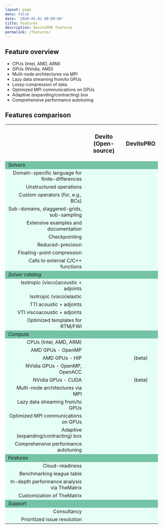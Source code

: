 ```yaml
---
layout: page
menu: false
date: '2020-01-01 00:00:00'
title: Features
description: DevitoPRO features
permalink: /features/
---
```


## Feature overview

* CPUs (Intel, AMD, ARM)				
* GPUs (NVidia, AMD)				
* Multi-node architectures via MPI				
* Lazy data streaming from/to GPUs
* Lossy-compression of data				
* Optimized MPI communications on GPUs				
* Adaptive (expanding/contracting) box				
* Comprehensive performance autotuning

## Features comparison

<table>
    <tr align="center">
      <td class=""></td>
      <td class="top aligned"><h3 class="ui header"><b>Devito (Open-source)</b></h3></td>
      <td class="top aligned"><h3 class="ui header"><b>DevitoPRO</b></h3></td>
    </tr>
    <tr align="left" bgcolor="#75C3A5">
        <td style="padding-left:10px" colspan="5"><i>Solvers</i></td>
    </tr>
    <tr align="center" bgcolor="#e6fff6">
      <td align="right" style="padding-left:10px"> Domain-specific language for finite-differences</td>
      <td><i class="fas fa-check text-xl"></i></td>
      <td><i class="fas fa-check text-xl"></i></td>
    </tr>
    <tr align="center" bgcolor="#e6fff6">
      <td align="right" style="padding-left:10px"> Unstructured operations</td>
      <td><i class="fas fa-check text-xl"></i></td>
      <td><i class="fas fa-check text-xl"></i></td>
    </tr>
    <tr align="center" bgcolor="#e6fff6">
      <td align="right" style="padding-left:10px"> Custom operators (for, e.g., BCs)</td>
      <td><i class="fas fa-check text-xl"></i></td>
      <td><i class="fas fa-check text-xl"></i></td>
    </tr>
    <tr align="center" bgcolor="#e6fff6">
      <td align="right" style="padding-left:10px"> Sub-domains, staggered-grids, sub-sampling</td>
      <td><i class="fas fa-check text-xl"></i></td>
      <td><i class="fas fa-check text-xl"></i></td>
    </tr>
    <tr align="center" bgcolor="#e6fff6">
      <td align="right" style="padding-left:10px"> Extensive examples and documentation</td>
      <td><i class="fas fa-check text-xl"></i></td>
      <td><i class="fas fa-check text-xl"></i></td>
    </tr>
    <tr align="center" bgcolor="#e6fff6">
      <td align="right" style="padding-left:10px"> Checkpointing</td>
      <td><i class="fas fa-check text-xl"></i></td>
      <td><i class="fas fa-check text-xl"></i></td>
    </tr>
    <tr align="center" bgcolor="#e6fff6">
      <td align="right" style="padding-left:10px"> Reduced-precision</td>
      <td></td>
      <td><i class="fas fa-check text-xl"></i></td>
    </tr>
    <tr align="center" bgcolor="#e6fff6">
      <td align="right" style="padding-left:10px"> Floating-point compression</td>
      <td></td>
      <td><i class="fas fa-check text-xl"></i></td>
    </tr>
    <tr align="center" bgcolor="#e6fff6">
      <td align="right" style="padding-left:10px"> Calls to external C/C++ functions</td>
      <td></td>
      <td><i class="fas fa-check text-xl"></i></td>
    </tr>
    <tr align="left" bgcolor="#75C3A5">
        <td style="padding-left:10px" colspan="5"><i>Solver catalog</i></td>
    </tr>
    <tr align="center" bgcolor="#e6fff6">
      <td align="right" style="padding-left:10px"> Isotropic (visco)acoustic + adjoints</td>
      <td><i class="fas fa-check text-xl"></i></td>
      <td><i class="fas fa-check text-xl"></i></td>
    </tr>
    <tr align="center" bgcolor="#e6fff6">
      <td align="right" style="padding-left:10px"> Isotropic (visco)elastic</td>
      <td><i class="fas fa-check text-xl"></i></td>
      <td><i class="fas fa-check text-xl"></i></td>
    </tr>
    <tr align="center" bgcolor="#e6fff6">
      <td align="right" style="padding-left:10px"> TTI acoustic + adjoints</td>
      <td><i class="fas fa-check text-xl"></i></td>
      <td><i class="fas fa-check text-xl"></i></td>
    </tr>
    <tr align="center" bgcolor="#e6fff6">
      <td align="right" style="padding-left:10px"> VTI viscoacoustic + adjoints</td>
      <td></td>
      <td><i class="fas fa-check text-xl"></i></td>
    </tr>
    <tr align="center" bgcolor="#e6fff6">
      <td align="right" style="padding-left:10px"> Optimized templates for RTM/FWI</td>
      <td></td>
      <td><i class="fas fa-check text-xl"></i></td>
    </tr>
    <tr align="left" bgcolor="#75C3A5">
        <td style="padding-left:10px" colspan="5"><i>Compute</i></td>
    </tr>
    <tr align="center" bgcolor="#e6fff6">
      <td align="right" style="padding-left:10px">CPUs (Intel, AMD, ARM)</td>
      <td><i class="fas fa-check text-xl"></i></td>
      <td><i class="fas fa-check text-xl"></i></td>
    </tr>
    <tr align="center" bgcolor="#e6fff6">
      <td align="right" style="padding-left:10px">AMD GPUs - OpenMP</td>
      <td><i class="fas fa-check text-xl"></i></td>
      <td><i class="fas fa-check text-xl"></i></td>
    </tr>
    <tr align="center" bgcolor="#e6fff6">
      <td align="right" style="padding-left:10px"> AMD GPUs - HIP</td>
      <td></td>
      <td><i class="fas fa-check text-xl"></i>(beta)</td>
    </tr>
    <tr align="center" bgcolor="#e6fff6">
      <td align="right" style="padding-left:10px"> NVidia GPUs - OpenMP, OpenACC</td>
      <td><i class="fas fa-check text-xl"></i></td>
      <td><i class="fas fa-check text-xl"></i></td>
    </tr> 
       <tr align="center" bgcolor="#e6fff6">
      <td align="right" style="padding-left:10px"> NVidia GPUs - CUDA</td>
      <td></td>
      <td><i class="fas fa-check text-xl"></i>(beta)</td>
    </tr>
    <tr align="center" bgcolor="#e6fff6">
      <td align="right" style="padding-left:10px"> Multi-node architectures via MPI</td>
      <td><i class="fas fa-check text-xl"></i></td>
      <td><i class="fas fa-check text-xl"></i></td>
    </tr>
    <tr align="center" bgcolor="#e6fff6">
      <td align="right" style="padding-left:10px"> Lazy data streaming from/to GPUs</td>
      <td></td>
      <td><i class="fas fa-check text-xl"></i></td>
    </tr>
    <tr align="center" bgcolor="#e6fff6">
      <td align="right" style="padding-left:10px"> Optimized MPI communications on GPUs</td>
      <td></td>
      <td><i class="fas fa-check text-xl"></i></td>
    </tr>
    <tr align="center" bgcolor="#e6fff6">
      <td align="right" style="padding-left:10px"> Adaptive (expanding/contracting) box</td>
      <td></td>
      <td><i class="fas fa-check text-xl"></i></td>
    </tr>
    <tr align="center" bgcolor="#e6fff6">
      <td align="right" style="padding-left:10px"> Comprehensive performance autotuning</td>
      <td></td>
      <td><i class="fas fa-check text-xl"></i></td>
    </tr>
    <tr align="left" bgcolor="#75C3A5">
        <td style="padding-left:10px" colspan="5"><i>Features</i></td>
    </tr>
    <tr align="center" bgcolor="#e6fff6">
      <td align="right" style="padding-left:10px"> Cloud-readiness</td>
      <td><i class="fas fa-check text-xl"></i></td>
      <td><i class="fas fa-check text-xl"></i></td>
    </tr>
    <tr align="center" bgcolor="#e6fff6">
      <td align="right" style="padding-left:10px"> Benchmarking league table</td>
      <td><i class="fas fa-check text-xl"></i></td>
      <td><i class="fas fa-check text-xl"></i></td>
    </tr>
    <tr align="center" bgcolor="#e6fff6">
      <td align="right" style="padding-left:10px"> In-depth performance analysis via TheMatrix</td>
      <td></td>
      <td><i class="fas fa-check text-xl"></i></td>
    </tr>
    <tr align="center" bgcolor="#e6fff6">
      <td align="right" style="padding-left:10px"> Customization of TheMatrix</td>
      <td></td>
      <td><i class="fas fa-check text-xl"></i></td>
    </tr>
    <tr align="left" bgcolor="#75C3A5">
        <td style="padding-left:10px" colspan="5"><i>Support</i></td>
    </tr>
    <tr align="center" bgcolor="#e6fff6">
      <td align="right" style="padding-left:10px"> Consultancy</td>
      <td></td>
      <td><i class="fas fa-check text-xl"></i></td>
    </tr>
    <tr align="center" bgcolor="#e6fff6">
      <td align="right" style="padding-left:10px"> Prioritized issue resolution</td>
      <td></td>
      <td><i class="fas fa-check text-xl"></i></td>
    </tr>

</table>
